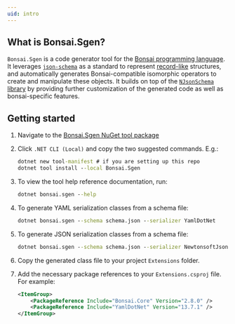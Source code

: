 ```yaml
---
uid: intro
---
```


## What is Bonsai.Sgen?

`Bonsai.Sgen` is a code generator tool for the [Bonsai programming language](https://bonsai-rx.org/). It leverages [`json-schema`](https://json-schema.org/) as a standard to represent [record-like](https://en.wikipedia.org/wiki/Record_(computer_science)) structures, and automatically generates Bonsai-compatible isomorphic operators to create and manipulate these objects. It builds on top of the [`NJsonSchema` library](https://github.com/RicoSuter/NJsonSchema) by providing further customization of the generated code as well as bonsai-specific features.

## Getting started

1. Navigate to the [Bonsai.Sgen NuGet tool package](https://www.nuget.org/packages/Bonsai.Sgen/)
2. Click `.NET CLI (Local)` and copy the two suggested commands. E.g.:

    ```cmd
    dotnet new tool-manifest # if you are setting up this repo
    dotnet tool install --local Bonsai.Sgen
    ```

3. To view the tool help reference documentation, run:

    ```cmd
    dotnet bonsai.sgen --help
    ```

4. To generate YAML serialization classes from a schema file:

    ```cmd
    dotnet bonsai.sgen --schema schema.json --serializer YamlDotNet
    ```

5. To generate JSON serialization classes from a schema file:

    ```cmd
    dotnet bonsai.sgen --schema schema.json --serializer NewtonsoftJson
    ```

6. Copy the generated class file to your project `Extensions` folder.

7. Add the necessary package references to your `Extensions.csproj` file. For example:

    ```xml
    <ItemGroup>
        <PackageReference Include="Bonsai.Core" Version="2.8.0" />
        <PackageReference Include="YamlDotNet" Version="13.7.1" />
    </ItemGroup>